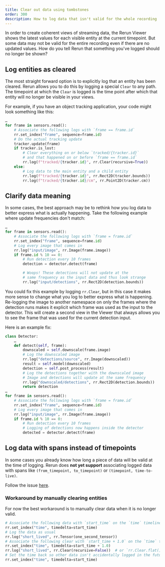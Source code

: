 ```yaml
---
title: Clear out data using tombstones
order: 300
description: How to log data that isn't valid for the whole recording
---
```

In order to create coherent views of streaming data, the Rerun Viewer shows the latest values for each visible entity at the current timepoint. But some data may not be valid for the entire recording even if there are no updated values. How do you tell Rerun that something you've logged should no longer be shown?

## Log entities as cleared
The most straight forward option is to explicitly log that an entity has been cleared. Rerun allows you to do this by logging a special `Clear` to any path. The timepoint at which the `Clear` is logged is the time point after which that entity will no longer be visible in your views.

For example, if you have an object tracking application, your code might look something like this:
```python
…
for frame in sensors.read():
    # Associate the following logs with `frame == frame.id`
    rr.set_index("frame", sequence=frame.id)
    # Do the actual tracking update
    tracker.update(frame)
    if tracker.is_lost:
        # Clear everything on or below `tracked/{tracker.id}`
        # and that happened on or before `frame == frame.id`
        rr.log(f"tracked/{tracker.id}", rr.Clear(recursive=True))
    else:
        # Log data to the main entity and a child entity
        rr.log(f"tracked/{tracker.id}", rr.Rect2D(tracker.bounds))
        rr.log(f"tracked/{tracker.id}/cm", rr.Point2D(tracker.cm))

```
## Clarify data meaning
In some cases, the best approach may be to rethink how you log data to better express what is actually happening. Take the following example where update frequencies don't match:

```python
…
for frame in sensors.read():
    # Associate the following logs with `frame = frame.id`
    rr.set_index("frame", sequence=frame.id)
    # Log every image that comes in
    rr.log("input/image", rr.Image(frame.image))
    if frame.id % 10 == 0:
        # Run detection every 10 frames
        detection = detector.detect(frame)

        # Woops! These detections will not update at the
        # same frequency as the input data and thus look strange
        rr.log("input/detections", rr.Rect2D(detection.bounds))
```
You could fix this example by logging `rr.Clear`, but in this case it makes more sense to change what you log to better express what is happening. Re-logging the image to another namespace on only the frames where the detection runs makes it explicit which frame was used as the input to the detector. This will create a second view in the Viewer that always allows you to see the frame that was used for the current detection input.

Here is an example fix:
```python
class Detector:
    …
    def detect(self, frame):
        downscaled = self.downscale(frame.image)
        # Log the downscaled image
        rr.log("detections/source", rr.Image(downscaled))
        result = self.model(downscaled)
        detection = self.post_process(result)
        # Log the detections together with the downscaled image
        # Image and detections will update at the same frequency
        rr.log("downscaled/detections", rr.Rect2D(detection.bounds))
        return detection
…
for frame in sensors.read():
    # Associate the following logs with `frame = frame.id`
    rr.set_index("frame", sequence=frame.id)
    # Log every image that comes in
    rr.log("input/image", rr.Image(frame.image))
    if frame.id % 10 == 0:
        # Run detection every 10 frames
        # Logging of detections now happens inside the detector
        detected = detector.detect(frame)
```

## Log data with spans instead of timepoints
In some cases you already know how long a piece of data will be valid at the time of logging. Rerun does **not yet support** associating logged data with spans like `(from_timepoint, to_timepoint)` or `(timepoint, time-to-live)`.

Follow the issue [here](https://github.com/rerun-io/rerun/issues/3008).

### Workaround by manually clearing entities
For now the best workaround is to manually clear data when it is no longer valid.
```python
# Associate the following data with `start_time` on the `time` timeline
rr.set_index("time", timedelta=start_time)
# Log the data as usual
rr.log("short_lived", rr.Tensor(one_second_tensor))
# Associate the following clear with `start_time + 1.0` on the `time` timeline
rr.set_index("time", timedelta=start_time + 1.0)
rr.log("short_lived", rr.Clear(recursive=False))  # or `rr.Clear.flat()`
# Set the time back so other data isn't accidentally logged in the future.
rr.set_index("time", timedelta=start_time)
```
